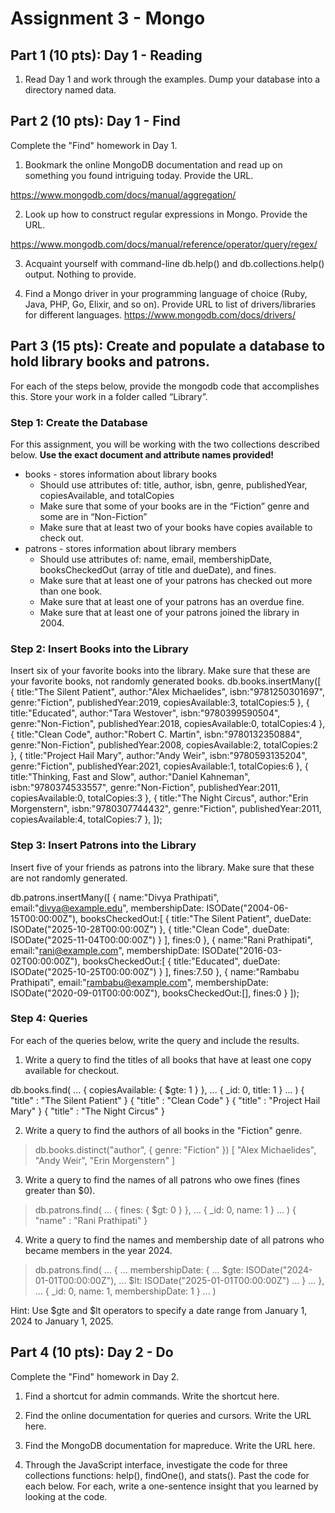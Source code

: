# Assignment 3 - Mongo

## Part 1 (10 pts): Day 1 - Reading

1. Read Day 1 and work through the examples. Dump your database into a
    directory named data.

## Part 2 (10 pts): Day 1 - Find

Complete the "Find" homework in Day 1.

1. Bookmark the online MongoDB documentation and read up on something
    you found intriguing today. Provide the URL.

https://www.mongodb.com/docs/manual/aggregation/


2. Look up how to construct regular expressions in Mongo. Provide the URL.

https://www.mongodb.com/docs/manual/reference/operator/query/regex/


3. Acquaint yourself with command-line db.help() and db.collections.help() output.
    Nothing to provide.



4. Find a Mongo driver in your programming language of choice (Ruby, Java,
    PHP, Go, Elixir, and so on). Provide URL to list of drivers/libraries for
    different languages.
https://www.mongodb.com/docs/drivers/


## Part 3 (15 pts): Create and populate a database to hold library books and patrons.
For each of the steps below, provide the mongodb code that accomplishes this. Store your work in a folder called “Library”.

### Step 1: Create the Database

For this assignment, you will be working with the two collections described below. **Use the exact document and attribute names provided!**
* books - stores information about library books
    * Should use attributes of:  title, author, isbn, genre, publishedYear, copiesAvailable, and totalCopies
    * Make sure that some of your books are in the “Fiction” genre and some are in “Non-Fiction”
    * Make sure that at least two of your books have copies available to check out.
* patrons - stores information about library members
    * Should use attributes of:    name, email, membershipDate, booksCheckedOut (array of title and dueDate), and fines.
    * Make sure that at least one of your patrons has checked out more than one book.
    * Make sure that at least one of your patrons has an overdue fine.
    * Make sure that at least one of your patrons joined the library in 2004.

### Step 2: Insert Books into the Library
Insert six of your favorite books into the library.  Make sure that these are your favorite books, not randomly generated books.
db.books.insertMany([
  { title:"The Silent Patient", author:"Alex Michaelides", isbn:"9781250301697",
    genre:"Fiction", publishedYear:2019, copiesAvailable:3, totalCopies:5 },
  { title:"Educated", author:"Tara Westover", isbn:"9780399590504",
    genre:"Non-Fiction", publishedYear:2018, copiesAvailable:0, totalCopies:4 },
  { title:"Clean Code", author:"Robert C. Martin", isbn:"9780132350884",
    genre:"Non-Fiction", publishedYear:2008, copiesAvailable:2, totalCopies:2 },
  { title:"Project Hail Mary", author:"Andy Weir", isbn:"9780593135204",
    genre:"Fiction", publishedYear:2021, copiesAvailable:1, totalCopies:6 },
  { title:"Thinking, Fast and Slow", author:"Daniel Kahneman", isbn:"9780374533557",
    genre:"Non-Fiction", publishedYear:2011, copiesAvailable:0, totalCopies:3 },
  { title:"The Night Circus", author:"Erin Morgenstern", isbn:"9780307744432",
    genre:"Fiction", publishedYear:2011, copiesAvailable:4, totalCopies:7 },
]);

### Step 3: Insert Patrons into the Library
Insert five of your friends as patrons into the library. Make sure that these are not randomly generated.

db.patrons.insertMany([
  { name:"Divya Prathipati", email:"divya@example.edu",
    membershipDate: ISODate("2004-06-15T00:00:00Z"),
    booksCheckedOut:[
      { title:"The Silent Patient", dueDate: ISODate("2025-10-28T00:00:00Z") },
      { title:"Clean Code",        dueDate: ISODate("2025-11-04T00:00:00Z") }
    ],
    fines:0
  },
  { name:"Rani Prathipati", email:"rani@example.com",
    membershipDate: ISODate("2016-03-02T00:00:00Z"),
    booksCheckedOut:[ { title:"Educated", dueDate: ISODate("2025-10-25T00:00:00Z") } ],
    fines:7.50
  },
  { name:"Rambabu Prathipati", email:"rambabu@example.com",
    membershipDate: ISODate("2020-09-01T00:00:00Z"),
    booksCheckedOut:[], fines:0
  }
]);

### Step 4: Queries
For each of the queries below, write the query and include the results.

1. Write a query to find the titles of all books that have at least one copy available for checkout.

db.books.find(
...   { copiesAvailable: { $gte: 1 } },
...   { _id: 0, title: 1 }
... )
{ "title" : "The Silent Patient" }
{ "title" : "Clean Code" }
{ "title" : "Project Hail Mary" }
{ "title" : "The Night Circus" }
>

2. Write a query to find the authors of all books in the "Fiction" genre.

> db.books.distinct("author", { genre: "Fiction" })
[ "Alex Michaelides", "Andy Weir", "Erin Morgenstern" ]
>

3. Write a query to find the names of all patrons who owe fines (fines greater than $0).

> db.patrons.find(
...   { fines: { $gt: 0 } },
...   { _id: 0, name: 1 }
... )
{ "name" : "Rani Prathipati" }
>

4. Write a query to find the names and membership date of all patrons who became members in the year 2024.

> db.patrons.find(
...   {
...     membershipDate: {
...       $gte: ISODate("2024-01-01T00:00:00Z"),
...       $lt:  ISODate("2025-01-01T00:00:00Z")
...     }
...   },
...   { _id: 0, name: 1, membershipDate: 1 }
... )
>

Hint: Use $gte and $lt operators to specify a date range from January 1, 2024 to January 1, 2025.

## Part 4 (10 pts): Day 2 - Do

Complete the "Find" homework in Day 2.

1. Find a shortcut for admin commands. Write the shortcut here.


2. Find the online documentation for queries and cursors. Write the URL here.


3. Find the MongoDB documentation for mapreduce. Write the URL here.


4. Through the JavaScript interface, investigate the code for three collections
    functions: help(), findOne(), and stats(). Past the code for each below.
    For each, write a one-sentence insight that you learned by looking at
    the code.
